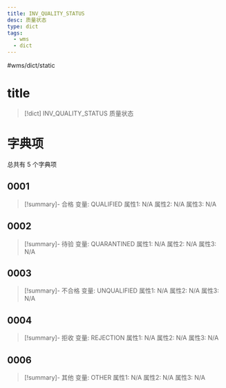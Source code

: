 ```yaml
---
title: INV_QUALITY_STATUS
desc: 质量状态
type: dict
tags:
  - wms
  - dict
---
```

#wms/dict/static

# title
>[!dict] INV_QUALITY_STATUS
> 质量状态

# 字典项
总共有 5 个字典项
## 0001
>[!summary]- 合格
>变量: QUALIFIED
>属性1: N/A
>属性2: N/A
>属性3: N/A

## 0002
>[!summary]- 待验
>变量: QUARANTINED
>属性1: N/A
>属性2: N/A
>属性3: N/A

## 0003
>[!summary]- 不合格
>变量: UNQUALIFIED
>属性1: N/A
>属性2: N/A
>属性3: N/A

## 0004
>[!summary]- 拒收
>变量: REJECTION
>属性1: N/A
>属性2: N/A
>属性3: N/A

## 0006
>[!summary]- 其他
>变量: OTHER
>属性1: N/A
>属性2: N/A
>属性3: N/A
